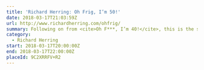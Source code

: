 ```yaml
---
title: 'Richard Herring: Oh Frig, I’m 50!'
date: 2018-03-17T21:03:59Z
url: http://www.richardherring.com/ohfrig/
summary: Following on from <cite>Oh F***, I’m 40!</cite>, this is the second instalment in Herring’s once-a-decade examination of ageing.
category:
  - Richard Herring
start: 2018-03-17T20:00:00Z
end: 2018-03-17T22:00:00Z
placeId: 9C2XRRFV+R2
---
```

